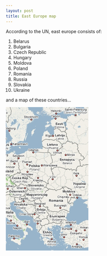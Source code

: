 ```yaml
---
layout: post
title: East Europe map
---
```


According to the UN, east europe consists of:

1. Belarus
2. Bulgaria
3. Czech Republic
4. Hungary
5. Moldova
6. Poland
7. Romania
8. Russia
9. Slovakia
10. Ukraine

and a map of these countries...

![](/img/east_europe_map.jpg)
